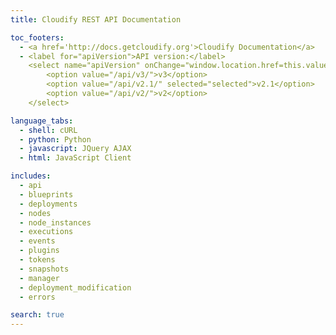 ```yaml
---
title: Cloudify REST API Documentation

toc_footers:
  - <a href='http://docs.getcloudify.org'>Cloudify Documentation</a>
  - <label for="apiVersion">API version:</label>
    <select name="apiVersion" onChange="window.location.href=this.value">
        <option value="/api/v3/">v3</option>
        <option value="/api/v2.1/" selected="selected">v2.1</option>
        <option value="/api/v2/">v2</option>
    </select>

language_tabs:
  - shell: cURL
  - python: Python
  - javascript: JQuery AJAX
  - html: JavaScript Client

includes:
  - api
  - blueprints
  - deployments
  - nodes
  - node_instances
  - executions
  - events
  - plugins
  - tokens
  - snapshots
  - manager
  - deployment_modification
  - errors

search: true
---
```

